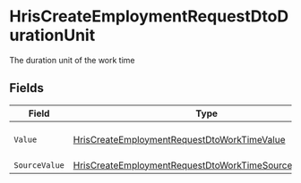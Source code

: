 # HrisCreateEmploymentRequestDtoDurationUnit

The duration unit of the work time


## Fields

| Field                                                                                                                                       | Type                                                                                                                                        | Required                                                                                                                                    | Description                                                                                                                                 | Example                                                                                                                                     |
| ------------------------------------------------------------------------------------------------------------------------------------------- | ------------------------------------------------------------------------------------------------------------------------------------------- | ------------------------------------------------------------------------------------------------------------------------------------------- | ------------------------------------------------------------------------------------------------------------------------------------------- | ------------------------------------------------------------------------------------------------------------------------------------------- |
| `Value`                                                                                                                                     | [HrisCreateEmploymentRequestDtoWorkTimeValue](../../Models/Components/HrisCreateEmploymentRequestDtoWorkTimeValue.md)                       | :heavy_minus_sign:                                                                                                                          | The unified value for the period.                                                                                                           | month                                                                                                                                       |
| `SourceValue`                                                                                                                               | [HrisCreateEmploymentRequestDtoWorkTimeSourceValueUnion](../../Models/Components/HrisCreateEmploymentRequestDtoWorkTimeSourceValueUnion.md) | :heavy_minus_sign:                                                                                                                          | N/A                                                                                                                                         |                                                                                                                                             |